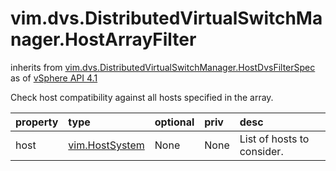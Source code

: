 vim.dvs.DistributedVirtualSwitchManager.HostArrayFilter
=======================================================
inherits from [vim.dvs.DistributedVirtualSwitchManager.HostDvsFilterSpec](docs/vim.dvs.DistributedVirtualSwitchManager.HostDvsFilterSpec.md)
as of [vSphere API 4.1](vim.version.md#vim.version.version6)


Check host compatibility against all hosts specified in the array.

| property | type | optional | priv | desc |
|:---------|:-----|:---------|:-----|:-----|
| host | [vim.HostSystem](vim.HostSystem.md "vim.HostSystem") | None | None | List of hosts to consider. |


